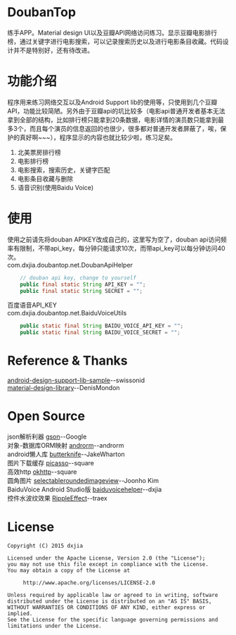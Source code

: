 # DoubanTop
练手APP。Material design UI以及豆瓣API网络访问练习。显示豆瓣电影排行榜，通过关键字进行电影搜索，可以记录搜索历史以及进行电影条目收藏。代码设计并不是特别好，还有待改进。
# 功能介绍
程序用来练习网络交互以及Android Support lib的使用等，只使用到几个豆瓣API，功能比较简陋。另外由于豆瓣api的坑比较多（电影api普通开发者基本无法拿到全部的结构，比如排行榜只能拿到20条数据，电影详情的演员数只能拿到最多3个，而且每个演员的信息返回的也很少，很多都对普通开发者屏蔽了，唉，保护的真好啊~~~），程序显示的内容也就比较少啦，练习足矣。<br>
1. 北美票房排行榜<br>
2. 电影排行榜<br>
3. 电影搜索，搜索历史，关键字匹配<br>
4. 电影条目收藏与删除<br>
5. 语音识别(使用Baidu Voice)<br>
# 使用
使用之前请先将douban APIKEY改成自己的，这里写为空了，douban api访问频率有限制，不带api_key，每分钟只能请求10次，而带api_key可以每分钟访问40次。<br>
com.dxjia.doubantop.net.DoubanApiHelper<br>
```java
    // douban api key, change to yourself
    public final static String API_KEY = "";
    public final static String SECRET = "";
```
百度语音API_KEY<br>
com.dxjia.doubantop.net.BaiduVoiceUtils<br>
```java
    public static final String BAIDU_VOICE_API_KEY = "";
    public static final String BAIDU_VOICE_SECRET = "";
```

# Reference & Thanks
[android-design-support-lib-sample](https://github.com/swissonid/android-design-support-lib-sample)--swissonid<br>
[material-design-library](https://github.com/DenisMondon/material-design-library)--DenisMondon
# Open Source
json解析利器    [gson](http://code.google.com/p/google-gson/)--Google<br>
对象-数据库ORM映射    [androrm](http://www.androrm.com/)--androrm<br>
android懒人库    [butterknife](https://github.com/JakeWharton/butterknife)--JakeWharton<br>
图片下载缓存    [picasso](https://github.com/square/picasso)--square<br>
高效http    [okhttp](https://github.com/square/okhttp)--square<br>
圆角图片    [selectableroundedimageview](https://github.com/pungrue26/SelectableRoundedImageView)--Joonho Kim<br>
BaiduVoice Android Studio版    [baiduvoicehelper](https://github.com/dxjia/BaiduVoiceHelper)--dxjia<br>
控件水波纹效果    [RippleEffect](https://github.com/traex/RippleEffect)--traex
# License
```
Copyright (C) 2015 dxjia

Licensed under the Apache License, Version 2.0 (the "License");
you may not use this file except in compliance with the License.
You may obtain a copy of the License at

     http://www.apache.org/licenses/LICENSE-2.0

Unless required by applicable law or agreed to in writing, software
distributed under the License is distributed on an "AS IS" BASIS,
WITHOUT WARRANTIES OR CONDITIONS OF ANY KIND, either express or implied.
See the License for the specific language governing permissions and
limitations under the License.
```
